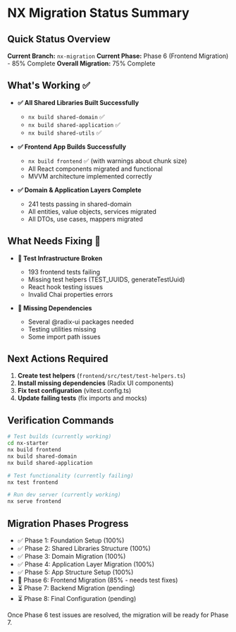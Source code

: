 # NX Migration Status Summary

## Quick Status Overview

**Current Branch:** `nx-migration`
**Current Phase:** Phase 6 (Frontend Migration) - 85% Complete
**Overall Migration:** 75% Complete

## What's Working ✅

- **✅ All Shared Libraries Built Successfully**
  - `nx build shared-domain` ✅
  - `nx build shared-application` ✅  
  - `nx build shared-utils` ✅

- **✅ Frontend App Builds Successfully**
  - `nx build frontend` ✅ (with warnings about chunk size)
  - All React components migrated and functional
  - MVVM architecture implemented correctly

- **✅ Domain & Application Layers Complete**
  - 241 tests passing in shared-domain
  - All entities, value objects, services migrated
  - All DTOs, use cases, mappers migrated

## What Needs Fixing 🔴

- **🔴 Test Infrastructure Broken**
  - 193 frontend tests failing
  - Missing test helpers (TEST_UUIDS, generateTestUuid)
  - React hook testing issues
  - Invalid Chai properties errors

- **🔴 Missing Dependencies**
  - Several @radix-ui packages needed
  - Testing utilities missing
  - Some import path issues

## Next Actions Required

1. **Create test helpers** (`frontend/src/test/test-helpers.ts`)
2. **Install missing dependencies** (Radix UI components)
3. **Fix test configuration** (vitest.config.ts)
4. **Update failing tests** (fix imports and mocks)

## Verification Commands

```bash
# Test builds (currently working)
cd nx-starter
nx build frontend
nx build shared-domain
nx build shared-application

# Test functionality (currently failing)
nx test frontend

# Run dev server (currently working)
nx serve frontend
```

## Migration Phases Progress

- ✅ Phase 1: Foundation Setup (100%)
- ✅ Phase 2: Shared Libraries Structure (100%)  
- ✅ Phase 3: Domain Migration (100%)
- ✅ Phase 4: Application Layer Migration (100%)
- ✅ Phase 5: App Structure Setup (100%)
- 🔄 Phase 6: Frontend Migration (85% - needs test fixes)
- ⏳ Phase 7: Backend Migration (pending)
- ⏳ Phase 8: Final Configuration (pending)

Once Phase 6 test issues are resolved, the migration will be ready for Phase 7.
